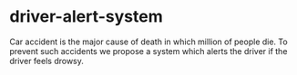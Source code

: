 # driver-alert-system
 Car accident is the major cause of death in which  million of people die. To prevent such accidents we propose a system which alerts the driver if the driver feels drowsy.
